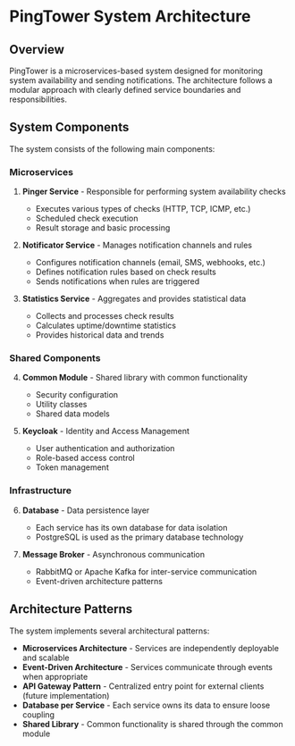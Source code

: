 # PingTower System Architecture

## Overview

PingTower is a microservices-based system designed for monitoring system availability and sending notifications. The architecture follows a modular approach with clearly defined service boundaries and responsibilities.

## System Components

The system consists of the following main components:

### Microservices

1. **Pinger Service** - Responsible for performing system availability checks
   - Executes various types of checks (HTTP, TCP, ICMP, etc.)
   - Scheduled check execution
   - Result storage and basic processing

2. **Notificator Service** - Manages notification channels and rules
   - Configures notification channels (email, SMS, webhooks, etc.)
   - Defines notification rules based on check results
   - Sends notifications when rules are triggered

3. **Statistics Service** - Aggregates and provides statistical data
   - Collects and processes check results
   - Calculates uptime/downtime statistics
   - Provides historical data and trends

### Shared Components

4. **Common Module** - Shared library with common functionality
   - Security configuration
   - Utility classes
   - Shared data models

5. **Keycloak** - Identity and Access Management
   - User authentication and authorization
   - Role-based access control
   - Token management

### Infrastructure

6. **Database** - Data persistence layer
   - Each service has its own database for data isolation
   - PostgreSQL is used as the primary database technology

7. **Message Broker** - Asynchronous communication
   - RabbitMQ or Apache Kafka for inter-service communication
   - Event-driven architecture patterns

## Architecture Patterns

The system implements several architectural patterns:

- **Microservices Architecture** - Services are independently deployable and scalable
- **Event-Driven Architecture** - Services communicate through events when appropriate
- **API Gateway Pattern** - Centralized entry point for external clients (future implementation)
- **Database per Service** - Each service owns its data to ensure loose coupling
- **Shared Library** - Common functionality is shared through the common module